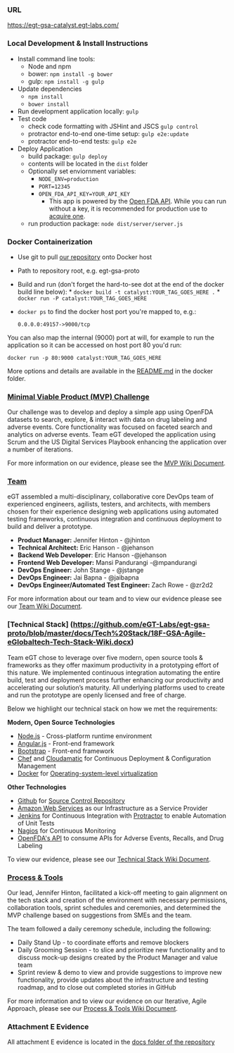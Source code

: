 ### URL 
https://egt-gsa-catalyst.egt-labs.com/

### Local Development & Install Instructions

* Install command line tools:
  *  Node and npm
  *  bower: `npm install -g bower`
  *  gulp: `npm install -g gulp`
* Update dependencies
  *  `npm install`
  *  `bower install`
* Run development application locally: `gulp`
* Test code
  *  check code formatting with JSHint and JSCS  `gulp control` 
  *  protractor end-to-end one-time setup: `gulp e2e:update`
  *  protractor end-to-end tests: `gulp e2e`
* Deploy Application
  * build package: `gulp deploy`
  * contents will be located in the `dist` folder
  * Optionally set enviornment variables:
    * `NODE_ENV=production`
    * `PORT=12345`
    * `OPEN_FDA_API_KEY=YOUR_API_KEY`
      * This app is powered by the [Open FDA API](https://open.fda.gov/). While you can run without a key, it is recommended for production use to [acquire one](https://open.fda.gov/api/reference/#authentication).
  * run production package: `node dist/server/server.js`

### Docker Containerization
  *  Use git to pull [our repository](https://github.com/eGT-Labs/egt-gsa-proto) onto Docker host
  *  Path to repository root, e.g. egt-gsa-proto
  *  Build and run (don't forget the hard-to-see dot at the end of the docker build line below):
  	*  `docker build -t catalyst:YOUR_TAG_GOES_HERE .`
  	*  `docker run -P catalyst:YOUR_TAG_GOES_HERE`
  * `docker ps` to find the docker host port you're mapped to, e.g.:

    `0.0.0.0:49157->9000/tcp`

You can also map the internal (9000) port at will, for example to run the application so it can be accessed on host port 80 you'd run:

```docker run -p 80:9000 catalyst:YOUR_TAG_GOES_HERE```

More options and details are available in the [README.md](https://github.com/eGT-Labs/egt-gsa-proto/blob/master/docker/README.md) in the docker folder.

### [Minimal Viable Product (MVP) Challenge](https://github.com/eGT-Labs/egt-gsa-proto/blob/master/docs/MVP/18F-GSA-Agile-eGlobaltech-Minimum-Viable-Product-Wiki.docx)
Our challenge was to develop and deploy a simple app using OpenFDA datasets to search, explore, & interact with data on drug labeling and adverse events. Core functionality was focused on faceted search and analytics on adverse events. Team eGT  developed the application using Scrum and the US Digital Services Playbook enhancing the application over a number of iterations.

For more information on our evidence, please see the [MVP Wiki Document](https://github.com/eGT-Labs/egt-gsa-proto/blob/master/docs/MVP/18F-GSA-Agile-eGlobaltech-Minimum-Viable-Product-Wiki.docx).

### [Team](https://github.com/eGT-Labs/egt-gsa-proto/blob/master/docs/18F-GSA-Agile-eGlobaltech-Team-Wiki.docx)
eGT assembled a multi-disciplinary, collaborative core DevOps team of experienced engineers, agilists, testers,  and architects, with members chosen for their experience designing web applications using automated testing frameworks, continuous integration and continuous deployment to build and deliver a prototype.

- **Product Manager:** Jennifer Hinton - @jhinton
- **Technical Architect:** Eric Hanson - @jehanson
- **Backend Web Developer**: Eric Hanson -@jehanson
- **Frontend Web Developer:** Mansi Pandurangi -@mpandurangi 
- **DevOps Engineer:** John Stange - @jstange
- **DevOps Engineer:** Jai Bapna - @jaibapna
- **DevOps Engineer/Automated Test Engineer:** Zach Rowe - @zr2d2
 
For more information about our team and to view our evidence please see our [Team Wiki Document](https://github.com/eGT-Labs/egt-gsa-proto/blob/master/docs/18F-GSA-Agile-eGlobaltech-Team-Wiki.docx).

### [Technical Stack] (https://github.com/eGT-Labs/egt-gsa-proto/blob/master/docs/Tech%20Stack/18F-GSA-Agile-eGlobaltech-Tech-Stack-Wiki.docx) 
Team eGT chose to leverage over five modern, open source tools & frameworks as they offer maximum productivity in a prototyping effort of this nature. We implemented continuous integration automating the entire build, test and deployment process further enhancing our productivity and accelerating our solution’s maturity. All underlying platforms used to create and run the prototype are openly licensed and free of charge.

Below we highlight our technical stack on how we met the requirements: 

**Modern, Open Source Technologies**
-	[Node.js](https://github.com/joyent/node/blob/master/LICENSE) - Cross-platform runtime environment
-	[Angular.js](https://github.com/angular-app/angular-app/blob/master/LICENSE) - Front-end framework
-	[Bootstrap](https://github.com/twbs/bootstrap/blob/master/LICENSE) - Front-end framework
-	[Chef](https://github.com/chef/chef/blob/master/LICENSE) and [Cloudamatic](https://github.com/cloudamatic/cloudamatic/blob/master/LICENSE.md) for Continuous Deployment & Configuration Management
-	[Docker](https://github.com/docker/docker/blob/master/LICENSE) for [Operating-system-level virtualization](https://github.com/eGT-Labs/egt-gsa-proto/blob/master/docker/README.md)

**Other Technologies**
-	[Github](http://www.github.com) for [Source Control Repository](https://github.com/eGT-Labs/egt-gsa-proto/)
-	[Amazon Web Services](http://aws.amazon.com/) as our Infrastructure as a Service Provider
-	[Jenkins](https://github.com/kohsuke/hudson/blob/master/LICENSE.txt) for Continuous Integration with 	[Protractor](https://github.com/angular/protractor/blob/master/LICENSE) to enable Automation of Unit Tests
-	[Nagios](https://assets.nagios.com/licenses/nagios_open_software_license.txt) for Continuous Monitoring
-	[OpenFDA's API](open.fda.gov) to consume APIs for Adverse Events, Recalls, and Drug Labeling


To view our evidence, please see our [Technical Stack Wiki Document](https://github.com/eGT-Labs/egt-gsa-proto/blob/master/docs/Tech%20Stack/18F-GSA-Agile-eGlobaltech-Tech-Stack-Wiki.docx).

### [Process & Tools](https://github.com/eGT-Labs/egt-gsa-proto/blob/master/docs/Process%20and%20Tools/18F-GSA-Agile-eGlobaltech-Process-Tools-Wiki.docx)
Our lead, Jennifer Hinton, facilitated a kick-off meeting to gain alignment on the tech stack and creation of the environment with necessary permissions, collaboration tools, sprint schedules and ceremonies, and determined the MVP challenge based on suggestions from SMEs and the team.  
 
The team followed a daily ceremony schedule, including the following:
-	Daily Stand Up - to coordinate efforts and remove blockers
-	Daily Grooming Session - to slice and prioritize new functionality and to discuss mock-up designs created by the Product Manager and value team
-	Sprint review & demo to view and provide suggestions to improve new functionality, provide updates about the infrastructure and testing roadmap, and to close out completed stories in GitHub 

For more information and to view our evidence on our Iterative, Agile Approach, please see our [Process & Tools Wiki Document](https://github.com/eGT-Labs/egt-gsa-proto/blob/master/docs/Process%20and%20Tools/18F-GSA-Agile-eGlobaltech-Process-Tools-Wiki.docx).

### Attachment E Evidence
 All attachment E evidence is located in the [docs folder of the repository](https://github.com/eGT-Labs/egt-gsa-proto/tree/master/docs)
